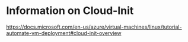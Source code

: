 # Information on Cloud-Init 

https://docs.microsoft.com/en-us/azure/virtual-machines/linux/tutorial-automate-vm-deployment#cloud-init-overview
